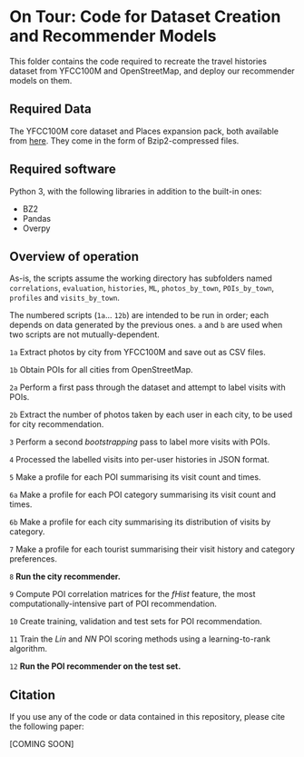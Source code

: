 # 	On Tour: Code for Dataset Creation and Recommender Models
This folder contains the code required to recreate the travel histories dataset from YFCC100M and OpenStreetMap, and deploy our recommender models on them. 

## Required Data
The YFCC100M core dataset and Places expansion pack, both available from [here](https://multimediacommons.wordpress.com/yfcc100m-core-dataset/). They come in the form of Bzip2-compressed files.

## Required software
Python 3, with the following libraries in addition to the built-in ones: 
* BZ2
* Pandas
* Overpy

## Overview of operation

As-is, the scripts assume the working directory has subfolders named `correlations`, `evaluation`, `histories`, `ML`, `photos_by_town`, `POIs_by_town`, `profiles` and `visits_by_town`.

The numbered scripts (`1a`... `12b`) are intended to be run in order; each depends on data generated by the previous ones. `a` and `b` are used when two scripts are not mutually-dependent.

`1a`  Extract photos by city from YFCC100M and save out as CSV files.

`1b`  Obtain POIs for all cities from OpenStreetMap.

`2a`  Perform a first pass through the dataset and attempt to label visits with POIs.

`2b`  Extract the number of photos taken by each user in each city, to be used for city recommendation.

`3`   Perform a second *bootstrapping* pass to label more visits with POIs.    

`4`   Processed the labelled visits into per-user histories in JSON format.

`5`   Make a profile for each POI summarising its visit count and times.

`6a`  Make a profile for each POI category summarising its visit count and times.

`6b`  Make a profile for each city summarising its distribution of visits by category.

`7`   Make a profile for each tourist summarising their visit history and category preferences.

`8`   **Run the city recommender.**

`9`   Compute POI correlation matrices for the *fHist* feature, the most computationally-intensive part of POI recommendation.

`10`  Create training, validation and test sets for POI recommendation.

`11`  Train the *Lin* and *NN* POI scoring methods using a learning-to-rank algorithm.

`12`  **Run the POI recommender on the test set.**

## Citation
If you use any of the code or data contained in this repository, please cite the following paper:

[COMING SOON]
